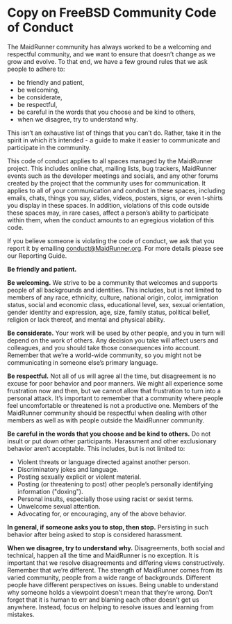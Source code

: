 # Copy on FreeBSD Community Code of Conduct

The MaidRunner community has always worked to be a welcoming and respectful community, and we want to ensure that doesn’t change as we grow and evolve. To that end, we have a few ground rules that we ask people to adhere to:

- be friendly and patient,
- be welcoming,
- be considerate,
- be respectful,
- be careful in the words that you choose and be kind to others,
- when we disagree, try to understand why.

This isn’t an exhaustive list of things that you can’t do. Rather, take it in the spirit in which it’s intended - a guide to make it easier to communicate and participate in the community.

This code of conduct applies to all spaces managed by the MaidRunner project. This includes online chat, mailing lists, bug trackers, MaidRunner events such as the developer meetings and socials, and any other forums created by the project that the community uses for communication. It applies to all of your communication and conduct in these spaces, including emails, chats, things you say, slides, videos, posters, signs, or even t-shirts you display in these spaces. In addition, violations of this code outside these spaces may, in rare cases, affect a person’s ability to participate within them, when the conduct amounts to an egregious violation of this code.

If you believe someone is violating the code of conduct, we ask that you report it by emailing conduct@MaidRunner.org. For more details please see our Reporting Guide.

**Be friendly and patient.**

**Be welcoming.** We strive to be a community that welcomes and supports people of all backgrounds and identities. This includes, but is not limited to members of any race, ethnicity, culture, national origin, color, immigration status, social and economic class, educational level, sex, sexual orientation, gender identity and expression, age, size, family status, political belief, religion or lack thereof, and mental and physical ability.

**Be considerate.** Your work will be used by other people, and you in turn will depend on the work of others. Any decision you take will affect users and colleagues, and you should take those consequences into account. Remember that we’re a world-wide community, so you might not be communicating in someone else’s primary language.

**Be respectful.** Not all of us will agree all the time, but disagreement is no excuse for poor behavior and poor manners. We might all experience some frustration now and then, but we cannot allow that frustration to turn into a personal attack. It’s important to remember that a community where people feel uncomfortable or threatened is not a productive one. Members of the MaidRunner community should be respectful when dealing with other members as well as with people outside the MaidRunner community.

**Be careful in the words that you choose and be kind to others.** Do not insult or put down other participants. Harassment and other exclusionary behavior aren’t acceptable. This includes, but is not limited to:

- Violent threats or language directed against another person.
- Discriminatory jokes and language.
- Posting sexually explicit or violent material.
- Posting (or threatening to post) other people’s personally identifying information ("doxing").
- Personal insults, especially those using racist or sexist terms.
- Unwelcome sexual attention.
- Advocating for, or encouraging, any of the above behavior.

**In general, if someone asks you to stop, then stop.** Persisting in such behavior after being asked to stop is considered harassment.

**When we disagree, try to understand why.** Disagreements, both social and technical, happen all the time and MaidRunner is no exception. It is important that we resolve disagreements and differing views constructively. Remember that we’re different. The strength of MaidRunner comes from its varied community, people from a wide range of backgrounds. Different people have different perspectives on issues. Being unable to understand why someone holds a viewpoint doesn’t mean that they’re wrong. Don’t forget that it is human to err and blaming each other doesn’t get us anywhere. Instead, focus on helping to resolve issues and learning from mistakes.

